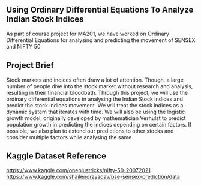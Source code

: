Using Ordinary Differential Equations To Analyze Indian Stock Indices
----------------------------------------------------------------------------------------------------

As part of course project for MA201, we have worked on Ordinary Differential Equations for analysing
and predicting the movement of SENSEX and NIFTY 50

Project Brief
----------------------------------------------------------------------------------------------------
Stock markets and indices often draw a lot of attention. Though, a large number of
people dive into the stock market without research and analysis, resulting in their financial
bloodbath. Through this project, we will use the ordinary differential equations in analysing
the Indian Stock Indices and predict the stock indices movement. We will treat the stock
indices as a dynamic system that iterates with time. We will also be using the logistic growth
model, originally developed by mathematician Verhulst to predict population growth in
predicting the indices depending on certain factors. If possible, we also plan to extend our
predictions to other stocks and consider multiple factors while analysing the same

Kaggle Dataset Reference
----------------------------------------------------------------------------------------------------
https://www.kaggle.com/oneplustricks/nifty-50-20072021
https://www.kaggle.com/shailendrayadav/bse-sensex-prediction/data

